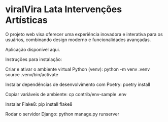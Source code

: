# viralVira Lata Intervenções Artísticas
O projeto web visa oferecer uma experiência inovadora e interativa para os usuários, combinando design moderno e funcionalidades avançadas.

Aplicação disponível aqui.

Instruções para instalação:

Criar e ativar o ambiente virtual Python (venv):
python -m venv .venv
source .venv/bin/activate

Instalar dependências de desenvolvimento com Poetry:
poetry install

Copiar variáveis de ambiente:
cp contrib/env-sample .env

Instalar Flake8:
pip install flake8

Rodar o servidor Django:
python manage.py runserver



